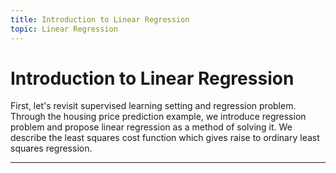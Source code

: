 ```yaml
---
title: Introduction to Linear Regression
topic: Linear Regression
---
```


# Introduction to Linear Regression

First, let's revisit supervised learning setting and regression problem. Through the housing price prediction example, we introduce regression problem and propose linear regression as a method of solving it. We describe the least squares cost function which gives raise to ordinary least squares regression. 

---